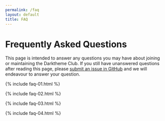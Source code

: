 ```yaml
---
permalink: /faq
layout: default
title: FAQ
---
```


# Frequently Asked Questions

This page is intended to answer any questions you may have about joining or maintaining the Darktheme Club. If you still have unanswered questions after reading this page, please [submit an issue in GitHub](https://github.com/garritfra/darktheme.club/issues) and we will endeavour to answer your question.

{% include faq-01.html %}

{% include faq-02.html %}

{% include faq-03.html %}

{% include faq-04.html %}

